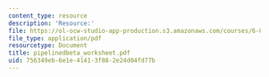 ```yaml
---
content_type: resource
description: 'Resource:'
file: https://ol-ocw-studio-app-production.s3.amazonaws.com/courses/6-004-computation-structures-spring-2017/756349eb6e1e41413f882e24d04fd77b_pipelinedbeta_worksheet.pdf
file_type: application/pdf
resourcetype: Document
title: pipelinedbeta_worksheet.pdf
uid: 756349eb-6e1e-4141-3f88-2e24d04fd77b
---
```

